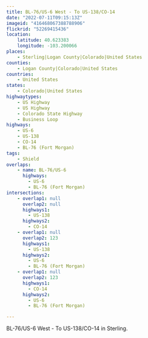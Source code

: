 ```yaml
---
title: BL-76/US-6 West - To US-138/CO-14
date: "2022-07-11T09:15:13Z"
imageid: "416468067388788906"
flickrid: "52269415436"
location:
    latitude: 40.623383
    longitude: -103.200066
places:
    - Sterling|Logan County|Colorado|United States
counties:
    - Logan County|Colorado|United States
countries:
    - United States
states:
    - Colorado|United States
highwaytypes:
    - US Highway
    - US Highway
    - Colorado State Highway
    - Business Loop
highways:
    - US-6
    - US-138
    - CO-14
    - BL-76 (Fort Morgan)
tags:
    - Shield
overlaps:
    - name: BL-76/US-6
      highways:
        - US-6
        - BL-76 (Fort Morgan)
intersections:
    - overlap1: null
      overlap2: null
      highways1:
        - US-138
      highways2:
        - CO-14
    - overlap1: null
      overlap2: 123
      highways1:
        - US-138
      highways2:
        - US-6
        - BL-76 (Fort Morgan)
    - overlap1: null
      overlap2: 123
      highways1:
        - CO-14
      highways2:
        - US-6
        - BL-76 (Fort Morgan)

---
```

BL-76/US-6 West - To US-138/CO-14 in Sterling.